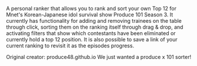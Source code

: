 A personal ranker that allows you to rank and sort your own Top 12 for Mnet's Korean-Japanese idol survival show Produce 101 Season 3. It currently has functionality for adding and removing trainees on the table through click, sorting them on the ranking itself through drag & drop, and activating filters that show which contestants have been eliminated or currently hold a top 12 position. It is also possible to save a link of your current ranking to revisit it as the episodes progress. 

Original creator: produce48.github.io 
We just wanted a produce x 101 sorter! 

